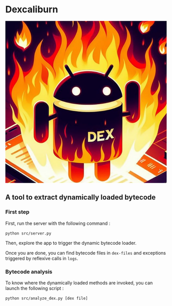# Dexcaliburn

![dexcaliburn](assets/imgs/dexcaliburn.jpg)

## A tool to extract dynamically loaded bytecode

### First step

First, run the server with the following command :
```
python src/server.py
```

Then, explore the app to trigger the dynamic bytecode loader.

Once you are done, you can find bytecode files in `dex-files` and exceptions triggered by reflexive calls in `logs`.

### Bytecode analysis

To know where the dynamically loaded methods are invoked, you can launch the following script :

```
python src/analyze_dex.py [dex file]
```

